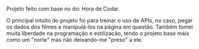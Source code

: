 Projeto feito com base no do: Hora de Codar.

O principal intuito do projeto foi para treinar o uso de APIs, no caso, pegar os dados dos filmes e manipulá-los na página em questão.
Também tomei muita liberdade na programação e estilização, tendo o projeto base mais como um "norte" mas não deixando-me "preso" a ele.

